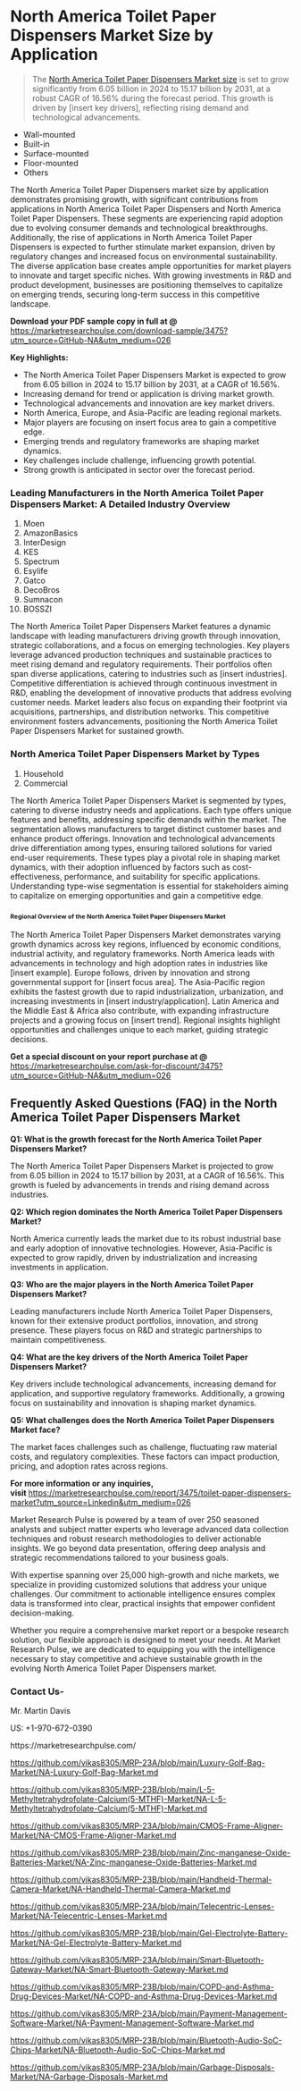<h1>North America Toilet Paper Dispensers Market&nbsp;Size by Application</h1><blockquote><p>The <a href="https://marketresearchpulse.com/download-sample/3475?utm_source=GitHub-NA&amp;utm_medium=026">North America Toilet Paper Dispensers Market size</a> is set to grow significantly from 6.05 billion in 2024 to 15.17 billion by 2031, at a robust CAGR of 16.56% during the forecast period. This growth is driven by [insert key drivers], reflecting rising demand and technological advancements.</p></blockquote><ul><li>Wall-mounted <li> Built-in <li> Surface-mounted <li> Floor-mounted <li> Others</li></ul><p>The North America Toilet Paper Dispensers market size by application demonstrates promising growth, with significant contributions from applications in North America Toilet Paper Dispensers and North America Toilet Paper Dispensers. These segments are experiencing rapid adoption due to evolving consumer demands and technological breakthroughs. Additionally, the rise of applications in North America Toilet Paper Dispensers is expected to further stimulate market expansion, driven by regulatory changes and increased focus on environmental sustainability. The diverse application base creates ample opportunities for market players to innovate and target specific niches. With growing investments in R&D and product development, businesses are positioning themselves to capitalize on emerging trends, securing long-term success in this competitive landscape.</p><p><strong>Download your PDF sample copy in full at @ </strong><a href="https://marketresearchpulse.com/download-sample/3475?utm_source=GitHub-NA&amp;utm_medium=026">https://marketresearchpulse.com/download-sample/3475?utm_source=GitHub-NA&amp;utm_medium=026</a></p><p><strong>Key Highlights: </strong></p><ul><li>The North America Toilet Paper Dispensers Market is expected to grow from 6.05 billion in 2024 to 15.17 billion by 2031, at a CAGR of 16.56%.</li><li>Increasing demand for trend or application is driving market growth.</li><li>Technological advancements and innovation are key market drivers.</li><li>North America, Europe, and Asia-Pacific are leading regional markets.</li><li>Major players are focusing on insert focus area to gain a competitive edge.</li><li>Emerging trends and regulatory frameworks are shaping market dynamics.</li><li>Key challenges include challenge, influencing growth potential.</li><li>Strong growth is anticipated in sector over the forecast period.</li></ul><h3>Leading Manufacturers in the North America Toilet Paper Dispensers Market: A Detailed Industry Overview</h3><ol><li>Moen</li><li>AmazonBasics</li><li>InterDesign</li><li>KES</li><li>Spectrum</li><li>Esylife</li><li>Gatco</li><li>DecoBros</li><li>Sumnacon</li><li>BOSSZI</li></ol><div class="flex max-w-full flex-col flex-grow"><div class="min-h-8 text-message flex w-full flex-col items-end gap-2 whitespace-normal break-words [.text-message+&amp;]:mt-5" dir="auto" data-message-author-role="assistant" data-message-id="fd8432e4-4910-450d-b182-61b7bfb0a01f" data-message-model-slug="gpt-4o"><div class="flex w-full flex-col gap-1 empty:hidden first:pt-[3px]"><div class="markdown prose w-full break-words dark:prose-invert light"><p>The North America Toilet Paper Dispensers Market features a dynamic landscape with leading manufacturers driving growth through innovation, strategic collaborations, and a focus on emerging technologies. Key players leverage advanced production techniques and sustainable practices to meet rising demand and regulatory requirements. Their portfolios often span diverse applications, catering to industries such as [insert industries]. Competitive differentiation is achieved through continuous investment in R&amp;D, enabling the development of innovative products that address evolving customer needs. Market leaders also focus on expanding their footprint via acquisitions, partnerships, and distribution networks. This competitive environment fosters advancements, positioning the North America Toilet Paper Dispensers Market for sustained growth.</p></div></div></div></div><h3>North America Toilet Paper Dispensers Market by Types</h3><ol><li>Household <li> Commercial</li></ol><div class="flex max-w-full flex-col flex-grow"><div class="min-h-8 text-message flex w-full flex-col items-end gap-2 whitespace-normal break-words [.text-message+&amp;]:mt-5" dir="auto" data-message-author-role="assistant" data-message-id="084470be-0bb7-4664-bddf-5156b4f41249" data-message-model-slug="gpt-4o-mini"><div class="flex w-full flex-col gap-1 empty:hidden first:pt-[3px]"><div class="markdown prose w-full break-words dark:prose-invert light"><p>The North America Toilet Paper Dispensers Market is segmented by types, catering to diverse industry needs and applications. Each type offers unique features and benefits, addressing specific demands within the market. The segmentation allows manufacturers to target distinct customer bases and enhance product offerings. Innovation and technological advancements drive differentiation among types, ensuring tailored solutions for varied end-user requirements. These types play a pivotal role in shaping market dynamics, with their adoption influenced by factors such as cost-effectiveness, performance, and suitability for specific applications. Understanding type-wise segmentation is essential for stakeholders aiming to capitalize on emerging opportunities and gain a competitive edge.</p></div></div></div></div><h3><span style="font-size: 11px;">Regional Overview of the North America Toilet Paper Dispensers Market</span></h3><div class="flex max-w-full flex-col flex-grow"><div class="min-h-8 text-message flex w-full flex-col items-end gap-2 whitespace-normal break-words [.text-message+&amp;]:mt-5" dir="auto" data-message-author-role="assistant" data-message-id="e9038762-ce64-4e30-91c9-9bd413514231" data-message-model-slug="gpt-4o-mini"><div class="flex w-full flex-col gap-1 empty:hidden first:pt-[3px]"><div class="markdown prose w-full break-words dark:prose-invert light"><p>The North America Toilet Paper Dispensers Market demonstrates varying growth dynamics across key regions, influenced by economic conditions, industrial activity, and regulatory frameworks. North America leads with advancements in technology and high adoption rates in industries like [insert example]. Europe follows, driven by innovation and strong governmental support for [insert focus area]. The Asia-Pacific region exhibits the fastest growth due to rapid industrialization, urbanization, and increasing investments in [insert industry/application]. Latin America and the Middle East &amp; Africa also contribute, with expanding infrastructure projects and a growing focus on [insert trend]. Regional insights highlight opportunities and challenges unique to each market, guiding strategic decisions.</p></div></div></div></div><p><strong>Get a special discount on your report purchase at @ </strong><a href="https://marketresearchpulse.com/ask-for-discount/3475?utm_source=GitHub-NA&amp;utm_medium=026">https://marketresearchpulse.com/ask-for-discount/3475?utm_source=GitHub-NA&amp;utm_medium=026</a></p><h2>Frequently Asked Questions (FAQ) in the North America Toilet Paper Dispensers Market</h2><p><strong>Q1: What is the growth forecast for the North America Toilet Paper Dispensers Market?</strong></p><p>The North America Toilet Paper Dispensers Market is projected to grow from 6.05 billion in 2024 to 15.17 billion by 2031, at a CAGR of 16.56%. This growth is fueled by advancements in trends and rising demand across industries.</p><p><strong>Q2: Which region dominates the North America Toilet Paper Dispensers Market?</strong></p><p>North America currently leads the market due to its robust industrial base and early adoption of innovative technologies. However, Asia-Pacific is expected to grow rapidly, driven by industrialization and increasing investments in application.</p><p><strong>Q3: Who are the major players in the North America Toilet Paper Dispensers Market?</strong></p><p>Leading manufacturers include North America Toilet Paper Dispensers, known for their extensive product portfolios, innovation, and strong presence. These players focus on R&amp;D and strategic partnerships to maintain competitiveness.</p><p><strong>Q4: What are the key drivers of the North America Toilet Paper Dispensers Market?</strong></p><p>Key drivers include technological advancements, increasing demand for application, and supportive regulatory frameworks. Additionally, a growing focus on sustainability and innovation is shaping market dynamics.</p><p><strong>Q5: What challenges does the North America Toilet Paper Dispensers Market face?</strong></p><p>The market faces challenges such as challenge, fluctuating raw material costs, and regulatory complexities. These factors can impact production, pricing, and adoption rates across regions.</p><p><strong>For more information or any inquiries, visit&nbsp;</strong><a href="https://marketresearchpulse.com/report/3475/toilet-paper-dispensers-market?utm_source=Linkedin&utm_medium=026">https://marketresearchpulse.com/report/3475/toilet-paper-dispensers-market?utm_source=Linkedin&utm_medium=026</a></p><p>Market Research Pulse is powered by a team of over 250 seasoned analysts and subject matter experts who leverage advanced data collection techniques and robust research methodologies to deliver actionable insights. We go beyond data presentation, offering deep analysis and strategic recommendations tailored to your business goals.</p><p>With expertise spanning over 25,000 high-growth and niche markets, we specialize in providing customized solutions that address your unique challenges. Our commitment to actionable intelligence ensures complex data is transformed into clear, practical insights that empower confident decision-making.</p><p>Whether you require a comprehensive market report or a bespoke research solution, our flexible approach is designed to meet your needs. At Market Research Pulse, we are dedicated to equipping you with the intelligence necessary to stay competitive and achieve sustainable growth in the evolving North America Toilet Paper Dispensers market.</p><h3><strong>Contact Us-</strong></h3><p>Mr. Martin Davis</p><p>US: +1-970-672-0390</p><p>https://marketresearchpulse.com/</p><p><a href="https://github.com/vikas8305/MRP-23A/blob/main/Luxury-Golf-Bag-Market/NA-Luxury-Golf-Bag-Market.md">https://github.com/vikas8305/MRP-23A/blob/main/Luxury-Golf-Bag-Market/NA-Luxury-Golf-Bag-Market.md</a></p><p><a href="https://github.com/vikas8305/MRP-23B/blob/main/L-5-Methyltetrahydrofolate-Calcium(5-MTHF)-Market/NA-L-5-Methyltetrahydrofolate-Calcium(5-MTHF)-Market.md">https://github.com/vikas8305/MRP-23B/blob/main/L-5-Methyltetrahydrofolate-Calcium(5-MTHF)-Market/NA-L-5-Methyltetrahydrofolate-Calcium(5-MTHF)-Market.md</a></p><p><a href="https://github.com/vikas8305/MRP-23A/blob/main/CMOS-Frame-Aligner-Market/NA-CMOS-Frame-Aligner-Market.md">https://github.com/vikas8305/MRP-23A/blob/main/CMOS-Frame-Aligner-Market/NA-CMOS-Frame-Aligner-Market.md</a></p><p><a href="https://github.com/vikas8305/MRP-23B/blob/main/Zinc-manganese-Oxide-Batteries-Market/NA-Zinc-manganese-Oxide-Batteries-Market.md">https://github.com/vikas8305/MRP-23B/blob/main/Zinc-manganese-Oxide-Batteries-Market/NA-Zinc-manganese-Oxide-Batteries-Market.md</a></p><p><a href="https://github.com/vikas8305/MRP-23B/blob/main/Handheld-Thermal-Camera-Market/NA-Handheld-Thermal-Camera-Market.md">https://github.com/vikas8305/MRP-23B/blob/main/Handheld-Thermal-Camera-Market/NA-Handheld-Thermal-Camera-Market.md</a></p><p><a href="https://github.com/vikas8305/MRP-23A/blob/main/Telecentric-Lenses-Market/NA-Telecentric-Lenses-Market.md">https://github.com/vikas8305/MRP-23A/blob/main/Telecentric-Lenses-Market/NA-Telecentric-Lenses-Market.md</a></p><p><a href="https://github.com/vikas8305/MRP-23B/blob/main/Gel-Electrolyte-Battery-Market/NA-Gel-Electrolyte-Battery-Market.md">https://github.com/vikas8305/MRP-23B/blob/main/Gel-Electrolyte-Battery-Market/NA-Gel-Electrolyte-Battery-Market.md</a></p><p><a href="https://github.com/vikas8305/MRP-23A/blob/main/Smart-Bluetooth-Gateway-Market/NA-Smart-Bluetooth-Gateway-Market.md">https://github.com/vikas8305/MRP-23A/blob/main/Smart-Bluetooth-Gateway-Market/NA-Smart-Bluetooth-Gateway-Market.md</a></p><p><a href="https://github.com/vikas8305/MRP-23B/blob/main/COPD-and-Asthma-Drug-Devices-Market/NA-COPD-and-Asthma-Drug-Devices-Market.md">https://github.com/vikas8305/MRP-23B/blob/main/COPD-and-Asthma-Drug-Devices-Market/NA-COPD-and-Asthma-Drug-Devices-Market.md</a></p><p><a href="https://github.com/vikas8305/MRP-23A/blob/main/Payment-Management-Software-Market/NA-Payment-Management-Software-Market.md">https://github.com/vikas8305/MRP-23A/blob/main/Payment-Management-Software-Market/NA-Payment-Management-Software-Market.md</a></p><p><a href="https://github.com/vikas8305/MRP-23B/blob/main/Bluetooth-Audio-SoC-Chips-Market/NA-Bluetooth-Audio-SoC-Chips-Market.md">https://github.com/vikas8305/MRP-23B/blob/main/Bluetooth-Audio-SoC-Chips-Market/NA-Bluetooth-Audio-SoC-Chips-Market.md</a></p><p><a href="https://github.com/vikas8305/MRP-23A/blob/main/Garbage-Disposals-Market/NA-Garbage-Disposals-Market.md">https://github.com/vikas8305/MRP-23A/blob/main/Garbage-Disposals-Market/NA-Garbage-Disposals-Market.md</a></p>
